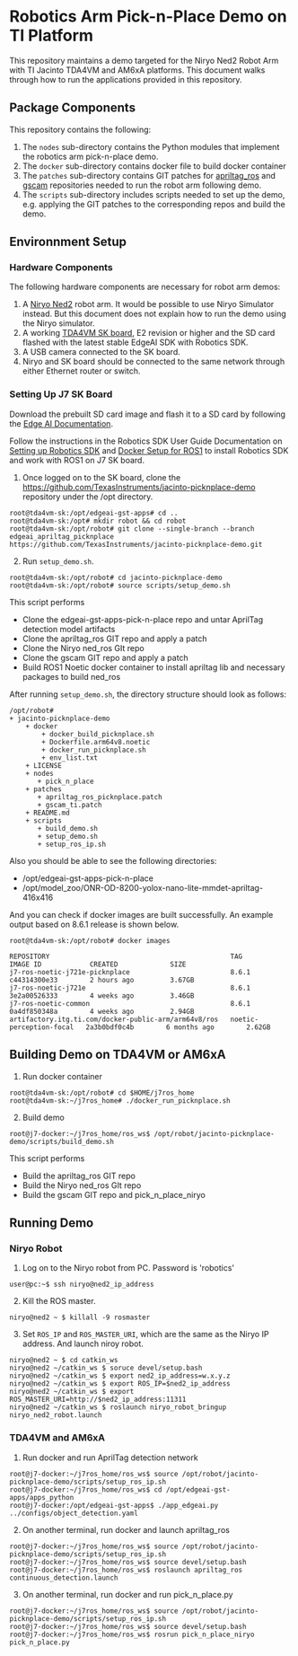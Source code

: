 # Robotics Arm Pick-n-Place Demo on TI Platform

This repository maintains a demo targeted for the Niryo Ned2 Robot Arm with TI Jacinto TDA4VM and AM6xA platforms. This document walks through how to run the applications provided in this repository.


## Package Components

This repository contains the following:

1. The `nodes` sub-directory contains the Python modules that implement the robotics arm pick-n-place demo.
2. The `docker` sub-directory contains docker file to build docker container
3. The `patches` sub-directory contains GIT patches for [apriltag_ros](https://github.com/AprilRobotics/apriltag_ros) and [gscam](https://github.com/ros-drivers/gscam) repositories needed to run the robot arm following demo. 
4. The `scripts` sub-directory includes scripts needed to set up the demo, e.g. applying the GIT patches to the corresponding repos and build the demo.


## Environnment Setup 

### Hardware Components 

The following hardware components are necessary for robot arm demos:

1. A [Niryo Ned2](https://niryo.com/) robot arm. It would be possible to use Niryo Simulator instead. But this document does not explain how to run the demo using the Niryo simulator. 
2. A working [TDA4VM SK board](https://www.ti.com/tool/SK-TDA4VM), E2 revision or higher and the SD card flashed with the latest stable EdgeAI SDK with Robotics SDK.
4. A USB camera connected to the SK board.
5. Niryo and SK board should be connected to the same network through either Ethernet router or switch.

### Setting Up J7 SK Board

Download the prebuilt SD card image and flash it to a SD card by following the [Edge AI Documentation](https://software-dl.ti.com/jacinto7/esd/processor-sdk-linux-edgeai/TDA4VM/08_06_01/exports/docs/devices/TDA4VM/linux/getting_started.html).

Follow the instructions in the Robotics SDK User Guide Documentation on  [Setting up Robotics SDK](https://software-dl.ti.com/jacinto7/esd/robotics-sdk/08_06_01/TDA4VM/docs/source/docker/README.html) and [Docker Setup for ROS1](https://software-dl.ti.com/jacinto7/esd/robotics-sdk/08_06_01/TDA4VM/docs/source/docker/setting_docker_ros1.html) to install Robotics SDK and work with ROS1 on J7 SK board.


1. Once logged on to the SK board, clone the https://github.com/TexasInstruments/jacinto-picknplace-demo repository under the /opt directory.

```
root@tda4vm-sk:/opt/edgeai-gst-apps# cd ..
root@tda4vm-sk:/opt# mkdir robot && cd robot
root@tda4vm-sk:/opt/robot# git clone --single-branch --branch edgeai_apriltag_picknplace https://github.com/TexasInstruments/jacinto-picknplace-demo.git
```


2. Run `setup_demo.sh`.

```
root@tda4vm-sk:/opt/robot# cd jacinto-picknplace-demo
root@tda4vm-sk:/opt/robot# source scripts/setup_demo.sh
```

This script performs
- Clone the edgeai-gst-apps-pick-n-place repo and untar AprilTag detection model artifacts  
- Clone the apriltag_ros GIT repo and apply a patch
- Clone the Niryo ned_ros GIt repo
- Clone the gscam GIT repo and apply a patch
- Build ROS1 Noetic docker container to install apriltag lib and necessary packages to build ned_ros

After running `setup_demo.sh`, the directory structure should look as follows:

```
/opt/robot# 
+ jacinto-picknplace-demo
    + docker
        + docker_build_picknplace.sh
        + Dockerfile.arm64v8.noetic
        + docker_run_picknplace.sh
        + env_list.txt
    + LICENSE
    + nodes
       + pick_n_place
    + patches
       + apriltag_ros_picknplace.patch
       + gscam_ti.patch
    + README.md
    + scripts
       + build_demo.sh
       + setup_demo.sh
       + setup_ros_ip.sh
```

Also you should be able to see the following directories:
- /opt/edgeai-gst-apps-pick-n-place
- /opt/model_zoo/ONR-OD-8200-yolox-nano-lite-mmdet-apriltag-416x416   

And you can check if docker images are built successfully. An example output based on 8.6.1 release is shown below.

```
root@tda4vm-sk:/opt/robot# docker images

REPOSITORY                                             TAG                       IMAGE ID            CREATED             SIZE
j7-ros-noetic-j721e-picknplace                         8.6.1                     c44314300e33        2 hours ago         3.67GB
j7-ros-noetic-j721e                                    8.6.1                     3e2a00526333        4 weeks ago         3.46GB
j7-ros-noetic-common                                   8.6.1                     0a4df850348a        4 weeks ago         2.94GB
artifactory.itg.ti.com/docker-public-arm/arm64v8/ros   noetic-perception-focal   2a3b0bdf0c4b        6 months ago        2.62GB
```

## Building Demo on TDA4VM or AM6xA

1. Run docker container 

```
root@tda4vm-sk:/opt/robot# cd $HOME/j7ros_home
root@tda4vm-sk:~/j7ros_home# ./docker_run_picknplace.sh
```

2. Build demo

```
root@j7-docker:~/j7ros_home/ros_ws$ /opt/robot/jacinto-picknplace-demo/scripts/build_demo.sh
```

This script performs
- Build the apriltag_ros GIT repo
- Build the Niryo ned_ros GIt repo
- Build the gscam GIT repo and pick_n_place_niryo

## Running Demo

### Niryo Robot

1. Log on to the Niryo robot from PC. Password is 'robotics'

```
user@pc:~$ ssh niryo@ned2_ip_address
```

2. Kill the ROS master.

```
niryo@ned2 ~ $ killall -9 rosmaster
```

3. Set `ROS_IP` and `ROS_MASTER_URI`, which are the same as the Niryo IP address. And launch niroy robot.

```
niryo@ned2 ~ $ cd catkin_ws
niryo@ned2 ~/catkin_ws $ soruce devel/setup.bash
niryo@ned2 ~/catkin_ws $ export ned2_ip_address=w.x.y.z
niryo@ned2 ~/catkin_ws $ export ROS_IP=$ned2_ip_address
niryo@ned2 ~/catkin_ws $ export ROS_MASTER_URI=http://$ned2_ip_address:11311
niryo@ned2 ~/catkin_ws $ roslaunch niryo_robot_bringup niryo_ned2_robot.launch
```

### TDA4VM and AM6xA

1. Run docker and run AprilTag detection network

```
root@j7-docker:~/j7ros_home/ros_ws$ source /opt/robot/jacinto-picknplace-demo/scripts/setup_ros_ip.sh
root@j7-docker:~/j7ros_home/ros_ws$ cd /opt/edgeai-gst-apps/apps_python
root@j7-docker:/opt/edgeai-gst-apps$ ./app_edgeai.py ../configs/object_detection.yaml
```

2. On another terminal, run docker and launch apriltag_ros

```
root@j7-docker:~/j7ros_home/ros_ws$ source /opt/robot/jacinto-picknplace-demo/scripts/setup_ros_ip.sh
root@j7-docker:~/j7ros_home/ros_ws$ source devel/setup.bash
root@j7-docker:~/j7ros_home/ros_ws$ roslaunch apriltag_ros continuous_detection.launch
```

3. On another terminal, run docker and run pick_n_place.py

```
root@j7-docker:~/j7ros_home/ros_ws$ source /opt/robot/jacinto-picknplace-demo/scripts/setup_ros_ip.sh
root@j7-docker:~/j7ros_home/ros_ws$ source devel/setup.bash
root@j7-docker:~/j7ros_home/ros_ws$ rosrun pick_n_place_niryo pick_n_place.py
```

